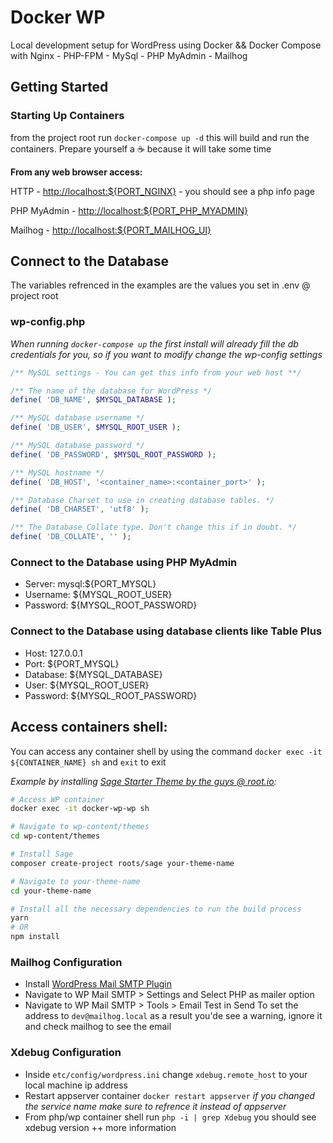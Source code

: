 # Docker WP

Local development setup for WordPress using Docker && Docker Compose with Nginx - PHP-FPM - MySql - PHP MyAdmin - Mailhog

## Getting Started

### Starting Up Containers

from the project root run `docker-compose up -d` this will build and run the containers. Prepare yourself a ☕️ because it will take some time

**From any web browser access:**

HTTP - [http://localhost:${PORT_NGINX}](http://localhost) - you should see a php info page

PHP MyAdmin - [http://localhost:${PORT_PHP_MYADMIN}](http://localhost:8080)

Mailhog - [http://localhost:${PORT_MAILHOG_UI}](http://localhost:8025)

## Connect to the Database

The variables refrenced in the examples are the values you set in .env @ project root

### wp-config.php

_When running `docker-compose up` the first install will already fill the db credentials for you, so if you want to modify change the wp-config settings_

```php
/** MySQL settings - You can get this info from your web host **/

/** The name of the database for WordPress */
define( 'DB_NAME', $MYSQL_DATABASE );

/** MySQL database username */
define( 'DB_USER', $MYSQL_ROOT_USER );

/** MySQL database password */
define( 'DB_PASSWORD', $MYSQL_ROOT_PASSWORD );

/** MySQL hostname */
define( 'DB_HOST', '<container_name>:<container_port>' );

/** Database Charset to use in creating database tables. */
define( 'DB_CHARSET', 'utf8' );

/** The Database Collate type. Don't change this if in doubt. */
define( 'DB_COLLATE', '' );
```

### Connect to the Database using PHP MyAdmin

-   Server: mysql:${PORT_MYSQL}
-   Username: ${MYSQL_ROOT_USER}
-   Password: ${MYSQL_ROOT_PASSWORD}

### Connect to the Database using database clients like Table Plus

-   Host: 127.0.0.1
-   Port: ${PORT_MYSQL}
-   Database: ${MYSQL_DATABASE}
-   User: ${MYSQL_ROOT_USER}
-   Password: ${MYSQL_ROOT_PASSWORD}

## Access containers shell:

You can access any container shell by using the command `docker exec -it ${CONTAINER_NAME} sh` and `exit` to exit

_Example by installing [Sage Starter Theme by the guys @ root.io](https://roots.io/sage/):_

```bash
# Access WP container
docker exec -it docker-wp-wp sh

# Navigate to wp-content/themes
cd wp-content/themes

# Install Sage
composer create-project roots/sage your-theme-name

# Navigate to your-theme-name
cd your-theme-name

# Install all the necessary dependencies to run the build process
yarn
# OR
npm install
```

### Mailhog Configuration

-   Install [WordPress Mail SMTP Plugin](https://wordpress.org/plugins/wp-mail-smtp/)
-   Navigate to WP Mail SMTP > Settings and Select PHP as mailer option
-   Navigate to WP Mail SMTP > Tools > Email Test
    in Send To set the address to `dev@mailhog.local` as a result you'de see a warning, ignore it and check mailhog to see the email

### Xdebug Configuration

-   Inside `etc/config/wordpress.ini` change `xdebug.remote_host` to your local machine ip address
-   Restart appserver container `docker restart appserver` _if you changed the service name make sure to refrence it instead of appserver_
-   From php/wp container shell run `php -i | grep Xdebug` you should see xdebug version ++ more information
